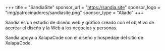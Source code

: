 +++
title = "SandiaSite"
sponsor_url = "https://sandia.site"
sponsor_logo = "img/patrocinadores/sandiasite.png"
sponsor_type = "Aliado"
+++

Sandia es un estudio de diseño web y gráfico creado con el objetivo de acercar el diseño y la Web a los negocios y personas.

Sandia apoya a XalapaCode con el diseño y hospedaje del sitio de XalapaCode.
